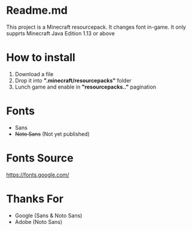 # Readme.md
This project is a Minecraft resourcepack. It changes font in-game.
It only supprts Minecraft Java Edition 1.13 or above 

# How to install
1. Download a file
2. Drop it into **".minecraft/resourcepacks"** folder
3. Lunch game and enable in **"resourcepacks.."** pagination

# Fonts
- Sans
- ~~Noto Sans~~ (Not yet published)

# Fonts Source
<https://fonts.google.com/>

# Thanks For
- Google (Sans & Noto Sans)
- Adobe (Noto Sans)
